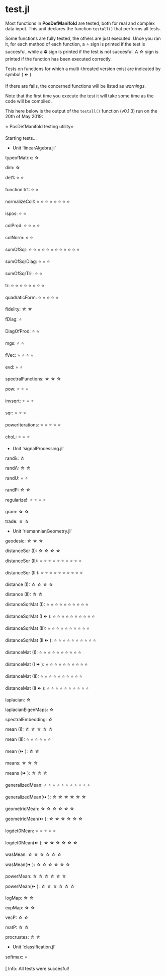 # test.jl

Most functions in **PosDefManifold** are tested, both for real and complex data input. This unit declares the function `testall()` that performs all tests.

Some functions are fully tested, the others are just executed.
Unce you ran it, for each method of each function,
a ⭐ sign is printed if the test is succesful, while
a ⛔ sign is printed if the test is not succesful.
A ☆ sign is printed if the function has been executed correctly.

Tests on functions for which a multi-threated version exist are indicated by symbol ( ⏩ ).

If there are fails, the concerned functions will be listed as *warnings*.

Note that the first time you execute the test it will take some time as the code will be compiled.

This here below is the output of the `testall()` function
(v0.1.3) run on the 20th of May 2019:

⭐ PosDefManifold testing utility⭐

Starting tests...

- Unit 'linearAlgebra.jl'

typeofMatrix:           ☆

dim:                    ☆

det1:                   ⭐ ⭐

function tr1:           ⭐ ⭐

normalizeCol!:          ⭐ ⭐ ⭐ ⭐ ⭐ ⭐ ⭐ ⭐

ispos:                  ⭐ ⭐

colProd:                ⭐ ⭐ ⭐ ⭐

colNorm:                ⭐ ⭐

sumOfSqr:               ⭐ ⭐ ⭐ ⭐ ⭐ ⭐ ⭐ ⭐ ⭐ ⭐ ⭐ ⭐

sumOfSqrDiag:           ⭐ ⭐ ⭐

sumOfSqrTril:           ⭐ ⭐

tr:                     ⭐ ⭐ ⭐ ⭐ ⭐ ⭐ ⭐ ⭐

quadraticForm:          ⭐ ⭐ ⭐ ⭐ ⭐

fidelity:               ☆ ☆

fDiag:                  ⭐

DiagOfProd:             ⭐ ⭐

mgs:                    ⭐ ⭐

fVec:                   ⭐ ⭐ ⭐ ⭐

evd:                    ⭐ ⭐

spectralFunctions:      ☆ ☆ ☆

pow:                    ⭐ ⭐ ⭐

invsqrt:                ⭐ ⭐ ⭐

sqr:                    ⭐ ⭐ ⭐

powerIterations:        ⭐ ⭐ ⭐ ⭐ ⭐

choL:                   ⭐ ⭐ ⭐

- Unit 'signalProcessing.jl'

randλ:                  ☆

randΛ:                  ☆ ☆

randU:                  ⭐ ⭐

randP:                  ☆ ☆

regularize!:            ⭐ ⭐ ⭐ ⭐

gram:                   ☆ ☆

trade:                  ☆ ☆

- Unit 'riemannianGeometry.jl'

geodesic:               ☆ ☆ ☆

distanceSqr (I):        ☆ ☆ ☆ ☆

distanceSqr (II):       ⭐ ⭐ ⭐ ⭐ ⭐ ⭐ ⭐ ⭐ ⭐ ⭐

distanceSqr (III):      ⭐ ⭐ ⭐ ⭐ ⭐ ⭐ ⭐ ⭐ ⭐ ⭐

distance (I):           ☆ ☆ ☆ ☆

distance (II):          ☆ ☆

distanceSqrMat (I):     ⭐ ⭐ ⭐ ⭐ ⭐ ⭐ ⭐ ⭐ ⭐ ⭐

distanceSqrMat (I ⏩ ):  ⭐ ⭐ ⭐ ⭐ ⭐ ⭐ ⭐ ⭐ ⭐ ⭐

distanceSqrMat (II):    ⭐ ⭐ ⭐ ⭐ ⭐ ⭐ ⭐ ⭐ ⭐ ⭐

distanceSqrMat (II ⏩ ): ⭐ ⭐ ⭐ ⭐ ⭐ ⭐ ⭐ ⭐ ⭐ ⭐

distanceMat (I):        ⭐ ⭐ ⭐ ⭐ ⭐ ⭐ ⭐ ⭐ ⭐ ⭐

distanceMat (I ⏩ ):     ⭐ ⭐ ⭐ ⭐ ⭐ ⭐ ⭐ ⭐ ⭐ ⭐

distanceMat (II):       ⭐ ⭐ ⭐ ⭐ ⭐ ⭐ ⭐ ⭐ ⭐ ⭐

distanceMat (II ⏩ ):    ⭐ ⭐ ⭐ ⭐ ⭐ ⭐ ⭐ ⭐ ⭐ ⭐

laplacian:              ☆

laplacianEigenMaps:     ☆

spectralEmbedding:      ☆

mean (I):               ☆ ☆ ☆ ☆ ☆

mean (II):              ⭐ ⭐ ⭐ ⭐ ⭐ ⭐

mean (⏩ ):              ☆ ☆

means:                  ☆ ☆ ☆

means (⏩ ):             ☆ ☆ ☆

generalizedMean:        ⭐ ⭐ ⭐ ⭐ ⭐ ⭐ ⭐ ⭐ ⭐ ⭐ ⭐

generalizedMean(⏩ ):    ☆ ☆ ☆ ☆ ☆ ☆

geometricMean:          ☆ ☆ ☆ ☆ ☆ ☆

geometricMean(⏩ ):      ☆ ☆ ☆ ☆ ☆ ☆

logdet0Mean:            ⭐ ⭐ ⭐ ⭐ ⭐

logdet0Mean(⏩ ):        ☆ ☆ ☆ ☆ ☆ ☆

wasMean:                ☆ ☆ ☆ ☆ ☆ ☆

wasMean(⏩ ):            ☆ ☆ ☆ ☆ ☆ ☆

powerMean:              ☆ ☆ ☆ ☆ ☆ ☆

powerMean(⏩ ):          ☆ ☆ ☆ ☆ ☆ ☆

logMap:                 ☆ ☆

expMap:                 ☆ ☆

vecP:                   ☆ ☆

matP:                   ☆ ☆

procrustes:             ☆ ☆

- Unit 'classification.jl'

softmax:                ⭐

[ Info: All tests were succesful!
